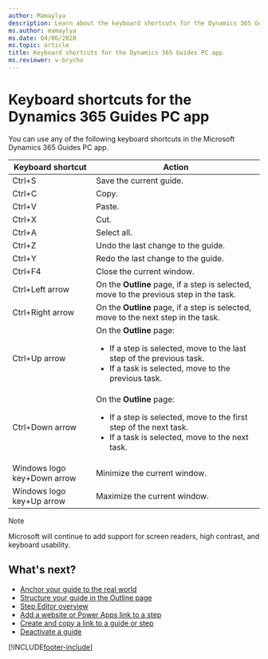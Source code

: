 ```yaml
---
author: Mamaylya
description: Learn about the keyboard shortcuts for the Dynamics 365 Guides PC app.
ms.author: mamaylya
ms.date: 04/06/2020
ms.topic: article
title: Keyboard shortcuts for the Dynamics 365 Guides PC app
ms.reviewer: v-brycho
---
```


# Keyboard shortcuts for the Dynamics 365 Guides PC app

You can use any of the following keyboard shortcuts in the Microsoft Dynamics 365 Guides PC app.

| Keyboard shortcut | Action |
|---|---|
| Ctrl+S | Save the current guide. |
| Ctrl+C | Copy. |
| Ctrl+V | Paste. |
| Ctrl+X | Cut. |
| Ctrl+A | Select all. |
| Ctrl+Z | Undo the last change to the guide. |
| Ctrl+Y | Redo the last change to the guide. |
| Ctrl+F4 | Close the current window. |
| Ctrl+Left arrow | On the **Outline** page, if a step is selected, move to the previous step in the task. |
| Ctrl+Right arrow | On the **Outline** page, if a step is selected, move to the next step in the task.|
| Ctrl+Up arrow | On the **Outline** page:<ul><li>If a step is selected, move to the last step of the previous task.</li><li>If a task is selected, move to the previous task.</li></ul>|
| Ctrl+Down arrow | On the **Outline** page:<ul><li>If a step is selected, move to the first step of the next task.</li><li>If a task is selected, move to the next task.</li></ul>|
| Windows logo key+Down arrow | Minimize the current window. |
| Windows logo key+Up arrow | Maximize the current window. |

> [!NOTE]
> Microsoft will continue to add support for screen readers, high contrast, and keyboard usability.

## What's next?

- [Anchor your guide to the real world](anchor.md)
- [Structure your guide in the Outline page](structure-guide.md)
- [Step Editor overview](pc-app-step-editor-overview.md)
- [Add a website or Power Apps link to a step](pc-app-website-powerapps-link.md)
- [Create and copy a link to a guide or step](pc-app-copy-link-guide-step.md)
- [Deactivate a guide](pc-app-deactivate-guide.md)


[!INCLUDE[footer-include](../includes/footer-banner.md)]
